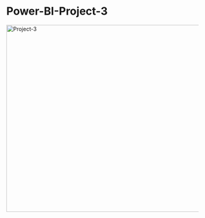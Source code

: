 # Power-BI-Project-3

<img width="872" height="490" alt="Project-3" src="https://github.com/user-attachments/assets/ec00e6e9-41d3-46e3-986f-01ae378e03b9" />
